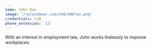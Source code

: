 ```yaml
---
name: John Doe
image: "//placebear.com/440/440?a=.png"
credentials: LLB
phone_extension: '11'
---
```


With an interest in employment law, John works tirelessly to improve workplaces.